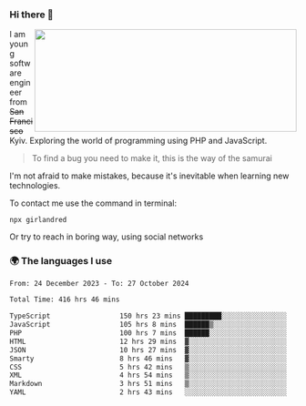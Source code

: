 ### Hi there 👋  

<img align='right' src="https://github-readme-stats.vercel.app/api?username=girlandred&count_private=true&show_icons=true&include_all_commits=true&hide_rank=true&hide_title=true&theme=buefy&card_width=300" width=460 height=180>


I am young software engineer from ~~San Francisco~~ Kyiv. Exploring the world of programming using PHP and JavaScript.


> To find a bug you need to make it, this is the way of the samurai



I'm not afraid to make mistakes, because it's inevitable when learning new technologies.

To contact me use the command in terminal:

```
npx girlandred
```

Or try to reach in boring way, using social networks


### 🌍 The languages I use

<!--START_SECTION:waka-->

```txt
From: 24 December 2023 - To: 27 October 2024

Total Time: 416 hrs 46 mins

TypeScript                 150 hrs 23 mins █████████░░░░░░░░░░░░░░░░   36.08 %
JavaScript                 105 hrs 8 mins  ██████▒░░░░░░░░░░░░░░░░░░   25.22 %
PHP                        100 hrs 7 mins  ██████░░░░░░░░░░░░░░░░░░░   24.02 %
HTML                       12 hrs 29 mins  ▓░░░░░░░░░░░░░░░░░░░░░░░░   03.00 %
JSON                       10 hrs 27 mins  ▓░░░░░░░░░░░░░░░░░░░░░░░░   02.51 %
Smarty                     8 hrs 46 mins   ▓░░░░░░░░░░░░░░░░░░░░░░░░   02.11 %
CSS                        5 hrs 42 mins   ▒░░░░░░░░░░░░░░░░░░░░░░░░   01.37 %
XML                        4 hrs 54 mins   ▒░░░░░░░░░░░░░░░░░░░░░░░░   01.18 %
Markdown                   3 hrs 51 mins   ▒░░░░░░░░░░░░░░░░░░░░░░░░   00.93 %
YAML                       2 hrs 43 mins   ░░░░░░░░░░░░░░░░░░░░░░░░░   00.65 %
```

<!--END_SECTION:waka-->
